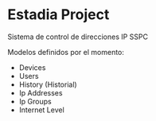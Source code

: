 # Estadia Project
Sistema de control de direcciones IP  SSPC

Modelos definidos por el momento:
- Devices
- Users
- History (Historial)
- Ip Addresses
- Ip Groups
- Internet Level
